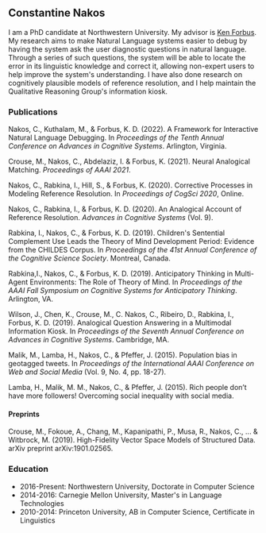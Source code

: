 ## Constantine Nakos

I am a PhD candidate at Northwestern University.  My advisor is [Ken Forbus](https://www.qrg.northwestern.edu/).  My research aims to make Natural Language systems easier to debug by having the system ask the user diagnostic questions in natural language.  Through a series of such questions, the system will be able to locate the error in its linguistic knowledge and correct it, allowing non-expert users to help improve the system's understanding.  I have also done research on cognitively plausible models of reference resolution, and I help maintain the Qualitative Reasoning Group's information kiosk.

### Publications

Nakos, C., Kuthalam, M., & Forbus, K. D. (2022). A Framework for Interactive Natural Language Debugging. In *Proceedings of the Tenth Annual Conference on Advances in Cognitive Systems*. Arlington, Virginia.

Crouse, M., Nakos, C., Abdelaziz, I. & Forbus, K. (2021). Neural Analogical Matching. *Proceedings of AAAI 2021*.

Nakos, C., Rabkina, I., Hill, S., & Forbus, K. (2020). Corrective Processes in Modeling Reference Resolution. In *Proceedings of CogSci 2020*, Online.

Nakos, C., Rabkina, I., & Forbus, K. D. (2020). An Analogical Account of Reference Resolution. *Advances in Cognitive Systems* (Vol. 9).

Rabkina, I., Nakos, C., & Forbus, K. D. (2019). Children's Sentential Complement Use Leads the Theory of Mind Development Period: Evidence from the CHILDES Corpus. In *Proceedings of the 41st Annual Conference of the Cognitive Science Society*. Montreal, Canada.

Rabkina,I., Nakos, C., & Forbus, K. D. (2019). Anticipatory Thinking in Multi-Agent Environments: The Role of Theory of Mind. In *Proceedings of the AAAI Fall Symposium on Cognitive Systems for Anticipatory Thinking*. Arlington, VA.

Wilson, J., Chen, K., Crouse, M., C. Nakos, C., Ribeiro, D., Rabkina, I., Forbus, K. D. (2019). Analogical Question Answering in a Multimodal Information Kiosk. In *Proceedings of the Seventh Annual Conference on Advances in Cognitive Systems*. Cambridge, MA.

Malik, M., Lamba, H., Nakos, C., & Pfeffer, J. (2015). Population bias in geotagged tweets. In *Proceedings of the International AAAI Conference on Web and Social Media* (Vol. 9, No. 4, pp. 18-27).

Lamba, H., Malik, M. M., Nakos, C., & Pfeffer, J. (2015). Rich people don’t have more followers! Overcoming social inequality with social media.

#### Preprints

Crouse, M., Fokoue, A., Chang, M., Kapanipathi, P., Musa, R., Nakos, C., ... & Witbrock, M. (2019). High-Fidelity Vector Space Models of Structured Data. arXiv preprint arXiv:1901.02565.

### Education

- 2016-Present: Northwestern University, Doctorate in Computer Science
- 2014-2016: Carnegie Mellon University, Master's in Language Technologies
- 2010-2014: Princeton University, AB in Computer Science, Certificate in Linguistics
